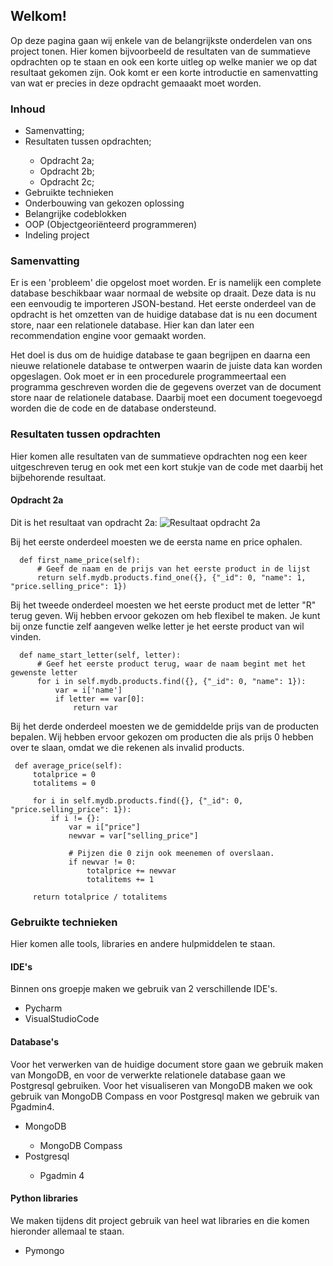 ## Welkom!

Op deze pagina gaan wij enkele van de belangrijkste onderdelen van ons project tonen. Hier komen bijvoorbeeld de resultaten van de summatieve opdrachten op te staan en ook een korte uitleg op welke manier we op dat resultaat gekomen zijn. Ook komt er een korte introductie en samenvatting van wat er precies in deze opdracht gemaaakt moet worden.

### Inhoud
<ul>
  <li>Samenvatting;</li>
  <li>Resultaten tussen opdrachten;</li>
    <ul>
      <li>Opdracht 2a;</li>
      <li>Opdracht 2b;</li>
      <li>Opdracht 2c;</li>
    </ul>
  <li>Gebruikte technieken</li>
  <li>Onderbouwing van gekozen oplossing</li>
  <li>Belangrijke codeblokken</li>
  <li>OOP (Objectgeoriënteerd programmeren)</li>
  <li>Indeling project</li>
</ul>

### Samenvatting

Er is een 'probleem' die opgelost moet worden. Er is namelijk een complete database beschikbaar waar normaal de website op draait. Deze data is nu een eenvoudig te importeren JSON-bestand. Het eerste onderdeel van de opdracht is het omzetten van de huidige database dat is nu een document store, naar een relationele database. Hier kan dan later een recommendation engine voor gemaakt worden.

Het doel is dus om de huidige database te gaan begrijpen en daarna een nieuwe relationele database te ontwerpen waarin de juiste data kan worden opgeslagen. Ook moet er in een procedurele programmeertaal een programma geschreven worden die de gegevens overzet van de document store naar de relationele database. Daarbij moet een document toegevoegd worden die de code en de database ondersteund.

### Resultaten tussen opdrachten

Hier komen alle resultaten van de summatieve opdrachten nog een keer uitgeschreven terug en ook met een kort stukje van de code met daarbij het bijbehorende resultaat.

#### Opdracht 2a
  Dit is het resultaat van opdracht 2a:
  ![Resultaat opdracht 2a](https://stanhaakman.github.io/MongoDB-to-RationalDB/images/resultaat_opdracht_2a.png)

  Bij het eerste onderdeel moesten we de eersta name en price ophalen.
  ```
    def first_name_price(self):
        # Geef de naam en de prijs van het eerste product in de lijst
        return self.mydb.products.find_one({}, {"_id": 0, "name": 1, "price.selling_price": 1})
  ```

  Bij het tweede onderdeel moesten we het eerste product met de letter "R" terug geven. Wij hebben ervoor gekozen om heb flexibel te maken. Je kunt bij onze functie zelf aangeven welke letter je het eerste product van wil vinden.
  ```
    def name_start_letter(self, letter):
        # Geef het eerste product terug, waar de naam begint met het gewenste letter
        for i in self.mydb.products.find({}, {"_id": 0, "name": 1}):
            var = i['name']
            if letter == var[0]:
                return var
   ```

   Bij het derde onderdeel moesten we de gemiddelde prijs van de producten bepalen. Wij hebben ervoor gekozen om producten die als prijs 0 hebben over te slaan, omdat we die rekenen als invalid products.
   ```
    def average_price(self):
        totalprice = 0
        totalitems = 0

        for i in self.mydb.products.find({}, {"_id": 0, "price.selling_price": 1}):
            if i != {}:
                var = i["price"]
                newvar = var["selling_price"]

                # Pijzen die 0 zijn ook meenemen of overslaan.
                if newvar != 0:
                    totalprice += newvar
                    totalitems += 1

        return totalprice / totalitems 
  ```

### Gebruikte technieken
Hier komen alle tools, libraries en andere hulpmiddelen te staan.

#### IDE's
Binnen ons groepje maken we gebruik van 2 verschillende IDE's.
<ul>
  <li>Pycharm</li>
  <li>VisualStudioCode</li>
</ul>

#### Database's
Voor het verwerken van de huidige document store gaan we gebruik maken van MongoDB, en voor de verwerkte relationele database gaan we Postgresql gebruiken. Voor het visualiseren van MongoDB maken we ook gebruik van MongoDB Compass en voor Postgresql maken we gebruik van Pgadmin4.

<ul>
  <li>MongoDB</li>
  <ul>
    <li>MongoDB Compass</li>
  </ul>
  <li>Postgresql</li>
  <ul>
    <li>Pgadmin 4</li>
  </ul>
</ul>

#### Python libraries
We maken tijdens dit project gebruik van heel wat libraries en die komen hieronder allemaal te staan.

<ul>
  <li>Pymongo</li>
</ul>
